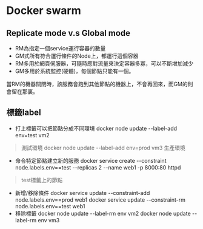 # Docker swarm

## Replicate mode v.s Global mode
* RM為指定一個service運行容器的數量
* GM式所有符合運行條件的Node上，都運行這個容器
* RM多用於網頁伺服器，可隨時應對流量來決定容器多寡，可以不斷增加減少
* GM多用於系統監控(硬體)，每個節點只能有一個。

當RM的機器關閉時，該服務會跑到其他節點的機器上，不會再回來，而GM的則會留在那裏。

## 標籤label
* 打上標籤可以把節點分成不同環境
docker node update --label-add env=test vm2
>測試環境
docker node update --label-add env=prod vm3
>生產環境
* 命令特定節點建立新的服務
docker service create --constraint node.labels.env==test --replicas 2 --name web1 -p 8000:80 httpd
>test標籤上的節點
* 新增/移除條件
docker service update --constraint-add node.labels.env==prod web1
docker service update --constraint-rm node.labels.env==test web1
* 移除標籤
docker node update --label-rm env vm2
docker node update --label-rm env vm3
